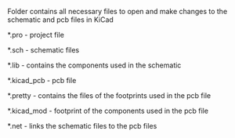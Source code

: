 Folder contains all necessary files to open and make changes to the schematic and pcb files in KiCad

*.pro - project file

*.sch - schematic files

*.lib - contains the components used in the schematic 

*.kicad_pcb - pcb file

*.pretty - contains the files of the footprints used in the pcb file

*.kicad_mod - footprint of the components used in the pcb file

*.net - links the schematic files to the pcb files
